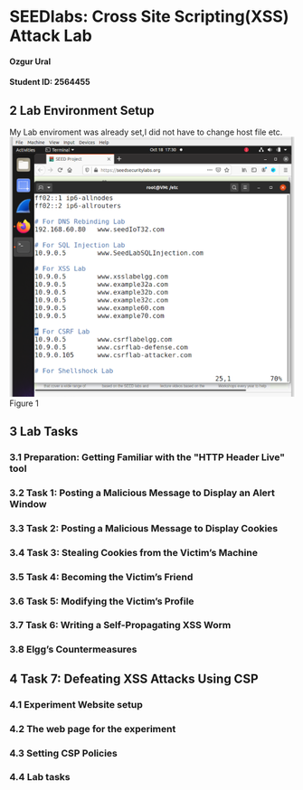 
# SEEDlabs: Cross Site Scripting(XSS) Attack Lab

#### Ozgur Ural
#### Student ID: 2564455

## 2 Lab Environment Setup 
My Lab enviroment was already set,I did not have to change host file etc. 
![1](./lab4-screenshots/1.png)
Figure 1 

## 3 Lab Tasks

### 3.1 Preparation: Getting Familiar with the "HTTP Header Live" tool

### 3.2 Task 1: Posting a Malicious Message to Display an Alert Window

### 3.3 Task 2: Posting a Malicious Message to Display Cookies

### 3.4 Task 3: Stealing Cookies from the Victim’s Machine

### 3.5 Task 4: Becoming the Victim’s Friend

### 3.6 Task 5: Modifying the Victim’s Profile

### 3.7 Task 6: Writing a Self-Propagating XSS Worm

### 3.8 Elgg’s Countermeasures

## 4 Task 7: Defeating XSS Attacks Using CSP

### 4.1 Experiment Website setup

### 4.2 The web page for the experiment

### 4.3 Setting CSP Policies

### 4.4 Lab tasks
